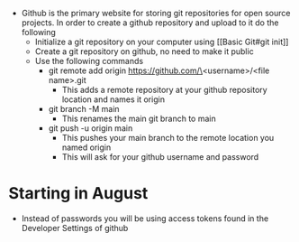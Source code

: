 - Github is the primary website for storing git repositories for open source projects. In order to create a github repository and upload to it do the following
	- Initialize a git repository on your computer using [[Basic Git#git init]]
	- Create a git repository on github, no need to make it public
	- Use the following commands
		- git remote add origin https://github.com/\<username\>/\<file name\>.git
			- This adds a remote repository at your github repository location and names it origin 
		- git branch -M main
			- This renames the main git branch to main
		- git push -u origin main
			- This pushes your main branch to the remote location you named origin
			- This will ask for your github username and password
# Starting in August
- Instead of passwords you will be using access tokens found in the Developer Settings of github